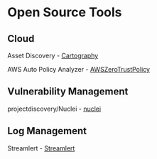 # Open Source Tools

## Cloud
Asset Discovery - [Cartography](https://github.com/lyft/cartography)

AWS Auto Policy Analyzer - [AWSZeroTrustPolicy](https://github.com/CloudDefenseAI/AWSZeroTrustPolicy)

## Vulnerability Management
projectdiscovery/Nuclei - [nuclei](https://github.com/projectdiscovery/nuclei)


## Log Management
Streamlert - [Streamlert](https://github.com/airbnb/streamalert)
